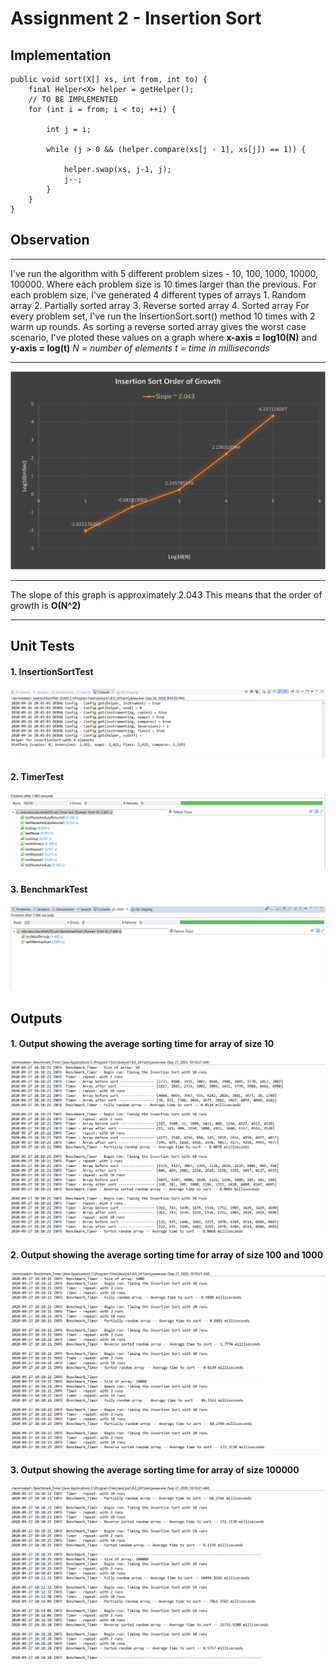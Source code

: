 # Assignment 2 - Insertion Sort

## Implementation

    public void sort(X[] xs, int from, int to) {
        final Helper<X> helper = getHelper();
        // TO BE IMPLEMENTED
        for (int i = from; i < to; ++i) {

            int j = i;

            while (j > 0 && (helper.compare(xs[j - 1], xs[j]) == 1)) {

                helper.swap(xs, j-1, j);
                j--;
            }
        }
    }


## Observation
   ***
I've run the algorithm with 5 different problem sizes - 10, 100, 1000, 10000, 100000. Where 
each problem size is 10 times larger than the previous.
For each problem size, I've generated 4 different types of arrays
    1. Random array
    2. Partially sorted array
    3. Reverse sorted array
    4. Sorted array
For every problem set, I've run the InsertionSort.sort() method 10 times with 2 warm 
up rounds.
As sorting a reverse sorted array gives the worst case scenario, I've ploted these values 
on a graph where 
**x-axis = log10(N)** and **y-axis = log(t)** 
  *N = number of elements* *t = time in milliseconds*
   ***
![graph](images/graph.png)
   ***
The slope of this graph is approximately 2.043
This means that the order of growth is **O(N^2)**
   ***

## Unit Tests
#### 1. InsertionSortTest
![Insertion sort](images/insertionSortTest.png)
#### 2. TimerTest
![Timer Test](images/timerTest.png)
#### 3. BenchmarkTest
![Benchmark Test](images/benchmarkTest.png)

## Outputs
#### 1. Output showing the average sorting time for array of size **10**
   ![](images/output1.png)
#### 2. Output showing the average sorting time for array of size **100** and **1000**
   ![](images/output2.png)
#### 3. Output showing the average sorting time for array of size **100000**   
   ![](images/output3.png)